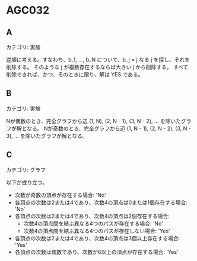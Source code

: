 # AGC032

## A
カテゴリ: 実験

逆順に考える。すなわち、b_1, ..., b_N について、b_j = j なる j を探し、それを削除する。
そのような j が複数存在するならば大きい j から削除する。
すべて削除できれば、かつ、そのときに限り、解は YES である。

## B
カテゴリ: 実験

Nが偶数のとき、完全グラフから辺 (1, N), (2, N - 1), (3, N - 2), ... を除いたグラフが解となる。
Nが奇数のとき、完全グラフから辺 (1, N - 1), (2, N - 2), (3, N - 3), ... を除いたグラフが解となる。

## C
カテゴリ: グラフ

以下が成り立つ。

* 次数が奇数の頂点が存在する場合: 'No'
* 各頂点の次数は2または4であり、次数4の頂点は0または1個存在する場合: 'No'
* 各頂点の次数は2または4であり、次数4の頂点は2個存在する場合:
  * 次数4の頂点間を結ぶ異なる4つのパスが存在する場合: 'No'
  * 次数4の頂点間を結ぶ異なる4つのパスが存在しない場合: 'Yes'
* 各頂点の次数は2または4であり、次数4の頂点は3個以上存在する場合: 'Yes'
* 各頂点の次数は偶数であり、次数が6以上の頂点が存在する場合: 'Yes'
